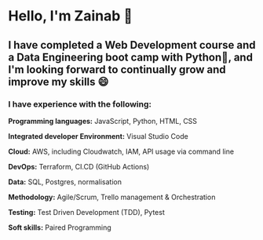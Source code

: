 # **Hello, I'm Zainab** 👋


## **I have completed a Web Development course and a Data Engineering boot camp with Python🎉, and I'm looking forward to continually grow and improve my skills 😄**


### **I have experience with the following:**

**Programming languages:** JavaScript, Python, HTML, CSS 

**Integrated developer Environment:** Visual Studio Code 

**Cloud:** AWS, including Cloudwatch, IAM, API usage via command line 

**DevOps:** Terraform, CI.CD (GitHub Actions) 

**Data:** SQL, Postgres, normalisation 

**Methodology:** Agile/Scrum, Trello management & Orchestration 

**Testing:** Test Driven Development (TDD), Pytest 

**Soft skills:** Paired Programming 
